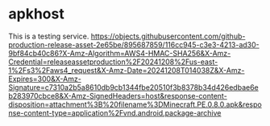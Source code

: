 # apkhost
This is a testing service.
https://objects.githubusercontent.com/github-production-release-asset-2e65be/895687859/116cc945-c3e3-4213-ad30-9bf84cb40c86?X-Amz-Algorithm=AWS4-HMAC-SHA256&X-Amz-Credential=releaseassetproduction%2F20241208%2Fus-east-1%2Fs3%2Faws4_request&X-Amz-Date=20241208T014038Z&X-Amz-Expires=300&X-Amz-Signature=c7310a2b5a8610db9cb1344fbe20510f3b8378b34d426edbae6eb283970cbce8&X-Amz-SignedHeaders=host&response-content-disposition=attachment%3B%20filename%3DMinecraft.PE.0.8.0.apk&response-content-type=application%2Fvnd.android.package-archive
